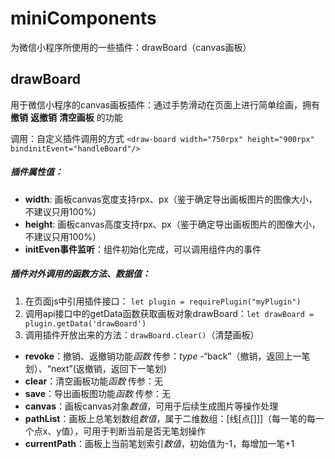 # miniComponents
为微信小程序所使用的一些插件：drawBoard（canvas画板）

## drawBoard
用于微信小程序的canvas画板插件：通过手势滑动在页面上进行简单绘画，拥有 **撤销** **返撤销** **清空画板** 的功能

调用：自定义插件调用的方式
`<draw-board width="750rpx" height="900rpx" bindinitEvent="handleBoard"/>`

##### 插件属性值：
  + **width**: 画板canvas宽度支持rpx、px（鉴于确定导出画板图片的图像大小，不建议只用100%）
  + **height**: 画板canvas高度支持rpx、px（鉴于确定导出画板图片的图像大小，不建议只用100%）
  + **initEven事件监听**：组件初始化完成，可以调用组件内的事件

##### 插件对外调用的函数方法、数据值：
  1. 在页面js中引用插件接口： `let plugin = requirePlugin("myPlugin")`
  2. 调用api接口中的getData函数获取画板对象drawBoard：`let drawBoard = plugin.getData('drawBoard')`
  3. 调用插件开放出来的方法：`drawBoard.clear()`（清楚画板）
  + **revoke**：撤销、返撤销功能*函数*
  传参：*type* -“back”（撤销，返回上一笔划）、“next”(返撤销，返回下一笔划)
  + **clear**：清空画板功能*函数*
  传参：无
  + **save**：导出画板图功能*函数*
  传参：无
  + **canvas**：画板canvas对象*数值*，可用于后续生成图片等操作处理
  + **pathList**：画板上总笔划数组*数值*，属于二维数组：[线[点[]]]（每一笔的每一个点x、y值），可用于判断当前是否无笔划操作
  + **currentPath**：画板上当前笔划索引*数值*，初始值为-1，每增加一笔+1